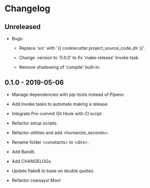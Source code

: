 # Changelog

## Unreleased

+ Bugs:

    + Replace 'src' with '{{ cookiecutter.project_source_code_dir }}'.
    
    + Change .version to '0.0.0' to fix 'make-release' Invoke task.
    
    + Remove shadowing of 'compile' built-in.


## 0.1.0 - 2019-05-06

+ Manage dependencies with pip-tools instead of Pipenv.
 
+ Add Invoke tasks to automate making a release.

+ Integrate Pre-commit Git Hook with CI script.

+ Refactor setup scripts.

+ Refactor utilities and add <humanize_seconds>.

+ Rename folder \<constants> to \<dirs>.

+ Add Bandit.

+ Add CHANGELOGs.

+ Update flake8 to base on double quotes.

+ Refactor cowsays! Moo!

